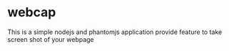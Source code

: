 # webcap
This is a simple nodejs and phantomjs application provide feature to take screen shot of your webpage 
